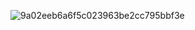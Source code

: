 ![9a02eeb6a6f5c023963be2cc795bbf3e](https://github.com/user-attachments/assets/94399b02-6e2d-4517-b877-034aa3566ae5)
